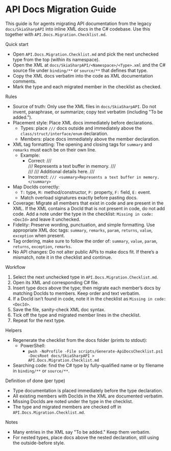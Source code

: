 # API Docs Migration Guide

This guide is for agents migrating API documentation from the legacy `docs/SkiaSharpAPI` into inline XML docs in the C# codebase. Use this together with `API.Docs.Migration.Checklist.md`.

Quick start
- Open `API.Docs.Migration.Checklist.md` and pick the next unchecked type from the top (within its namespace).
- Open the XML at `docs/SkiaSharpAPI/<Namespace>/<Type>.xml` and the C# source file under `binding/**` or `source/**` that defines that type.
- Copy the XML docs verbatim into the code as XML documentation comments.
- Mark the type and each migrated member in the checklist as checked.

Rules
- Source of truth: Only use the XML files in `docs/SkiaSharpAPI`. Do not invent, paraphrase, or summarize; copy text verbatim (including "To be added.").
- Placement style: Place XML docs immediately before declarations.
  - Types: place `///` docs outside and immediately above the `class/struct/interface/enum` declaration.
  - Members: place docs immediately above the member declaration.
- XML tag formatting: The opening and closing tags for `summary` and `remarks` must each be on their own line.
  - Example:
    - Correct:
      /// <summary>
      /// Represents a text buffer in memory.
      /// </summary>
      /// <remarks>
      /// Additional details here.
      /// </remarks>
    - Incorrect: `/// <summary>Represents a text buffer in memory.</summary>`
- Map DocIds correctly:
  - `T:` type, `M:` method/constructor, `P:` property, `F:` field, `E:` event.
  - Match overload signatures exactly before pasting docs.
- Coverage: Migrate all members that exist in code and are present in the XML. If the XML contains a DocId that is not present in code, do not add code. Add a note under the type in the checklist: `Missing in code: <DocId>` and leave it unchecked.
- Fidelity: Preserve wording, punctuation, and simple formatting. Use appropriate XML doc tags: `summary`, `remarks`, `param`, `returns`, `value`, `exception` when present.
- Tag ordering, make sure to follow the order of: `summary`, `value`, `param`, `returns`, `exception`, `remarks`.
- No API changes: Do not alter public APIs to make docs fit. If there’s a mismatch, note it in the checklist and continue.

Workflow
1) Select the next unchecked type in `API.Docs.Migration.Checklist.md`.
2) Open its XML and corresponding C# file.
3) Insert type docs above the type; then migrate each member’s docs by matching DocIds to members. Keep order and text verbatim.
4) If a DocId isn’t found in code, note it in the checklist as `Missing in code: <DocId>`.
5) Save the file, sanity-check XML doc syntax.
6) Tick off the type and migrated member lines in the checklist.
7) Repeat for the next type.

Helpers
- Regenerate the checklist from the docs folder (prints to stdout):
  - PowerShell:
    - `pwsh -NoProfile -File scripts/Generate-ApiDocsChecklist.ps1 -DocsRoot docs/SkiaSharpAPI > API.Docs.Migration.Checklist.md`
- Searching code: find the C# type by fully-qualified name or by filename in `binding/**` or `source/**`.

Definition of done (per type)
- Type documentation is placed immediately before the type declaration.
- All existing members with DocIds in the XML are documented verbatim.
- Missing DocIds are noted under the type in the checklist.
- The type and migrated members are checked off in `API.Docs.Migration.Checklist.md`.

Notes
- Many entries in the XML say "To be added." Keep them verbatim.
- For nested types, place docs above the nested declaration, still using the outside-before style.
